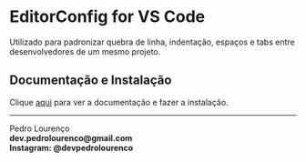 # EditorConfig for VS Code

Utilizado para padronizar quebra de linha, indentação, espaços e tabs entre desenvolvedores de um mesmo projeto.

## Documentação e Instalação

Clique [aqui](https://marketplace.visualstudio.com/items?itemName=EditorConfig.EditorConfig) para ver a documentação e fazer a instalação.

<hr>
<stong>Pedro Lourenço</strong><br>
<Strong>dev.pedrolourenco@gmail.com</strong><br>
<Strong>Instagram: @devpedrolourenco</strong>